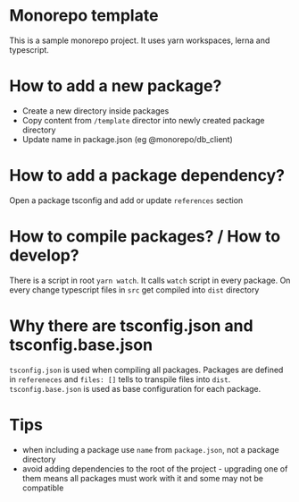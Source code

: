 # Monorepo template

This is a sample monorepo project. It uses yarn workspaces, lerna and typescript.

# How to add a new package?

* Create a new directory inside packages
* Copy content from `/template` director into newly created package directory
* Update name in package.json (eg @monorepo/db_client)

# How to add a package dependency?

Open a package tsconfig and add or update `references` section

# How to compile packages? / How to develop?

There is a script in root `yarn watch`. It calls `watch` script in every package. On every change typescript files in `src` get compiled into `dist` directory

# Why there are tsconfig.json and tsconfig.base.json

`tsconfig.json` is used when compiling all packages. Packages are defined in `refereneces` and `files: []` tells to transpile files into `dist`.
`tsconfig.base.json` is used as base configuration for each package.

# Tips
* when including a package use `name` from `package.json`, not a package directory
* avoid adding dependencies to the root of the project - upgrading one of them means all packages must work with it and some may not be compatible
